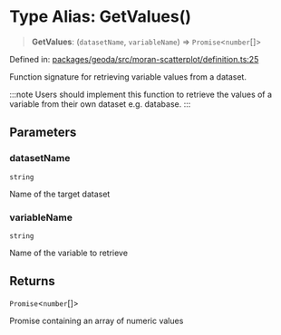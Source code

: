 # Type Alias: GetValues()

> **GetValues**: (`datasetName`, `variableName`) => `Promise`\<`number`[]\>

Defined in: [packages/geoda/src/moran-scatterplot/definition.ts:25](https://github.com/GeoDaCenter/openassistant/blob/0c688d870b87d67f5ae44bc9413af48292a3320a/packages/geoda/src/moran-scatterplot/definition.ts#L25)

Function signature for retrieving variable values from a dataset.

:::note
Users should implement this function to retrieve the values of a variable from their own dataset e.g. database.
:::

## Parameters

### datasetName

`string`

Name of the target dataset

### variableName

`string`

Name of the variable to retrieve

## Returns

`Promise`\<`number`[]\>

Promise containing an array of numeric values
